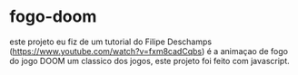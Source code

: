 # fogo-doom
este projeto eu fiz de um tutorial do Filipe Deschamps (https://www.youtube.com/watch?v=fxm8cadCqbs) é a animaçao de fogo do jogo DOOM um classico dos jogos, este projeto foi feito com javascript.


